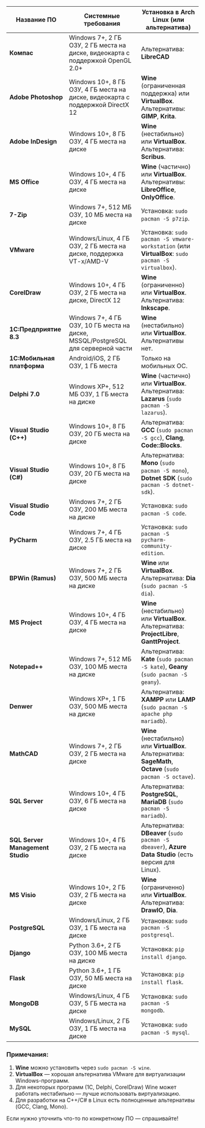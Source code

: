 | Название ПО                      | Системные требования                                                             | Установка в Arch Linux (или альтернатива)                                                                    |
| -------------------------------- | -------------------------------------------------------------------------------- | ------------------------------------------------------------------------------------------------------------ |
| **Компас**                       | Windows 7+, 2 ГБ ОЗУ, 2 ГБ места на диске, видеокарта с поддержкой OpenGL 2.0+   | Альтернатива: **LibreCAD**                                                                                   |
| **Adobe Photoshop**              | Windows 10+, 8 ГБ ОЗУ, 4 ГБ места на диске, видеокарта с поддержкой DirectX 12   | **Wine** (ограниченная поддержка) или **VirtualBox**. Альтернативы: **GIMP**, **Krita**.                     |
| **Adobe InDesign**               | Windows 10+, 8 ГБ ОЗУ, 4 ГБ места на диске                                       | **Wine** (нестабильно) или **VirtualBox**. Альтернатива: **Scribus**.                                        |
| **MS Office**                    | Windows 10+, 4 ГБ ОЗУ, 4 ГБ места на диске                                       | **Wine** (частично) или **VirtualBox**. Альтернативы: **LibreOffice**, **OnlyOffice**.                       |
| **7-Zip**                        | Windows 7+, 512 МБ ОЗУ, 10 МБ места на диске                                     | Установка: `sudo pacman -S p7zip`.                                                                           |
| **VMware**                       | Windows/Linux, 4 ГБ ОЗУ, 2 ГБ места на диске, поддержка VT-x/AMD-V               | Установка: `sudo pacman -S vmware-workstation` (или **VirtualBox**: `sudo pacman -S virtualbox`).            |
| **CorelDraw**                    | Windows 10+, 4 ГБ ОЗУ, 2 ГБ места на диске, DirectX 12                           | **Wine** (ограниченно) или **VirtualBox**. Альтернатива: **Inkscape**.                                       |
| **1С:Предприятие 8.3**           | Windows 7+, 4 ГБ ОЗУ, 10 ГБ места на диске, MSSQL/PostgreSQL для серверной части | **Wine** (нестабильно) или **VirtualBox**. Альтернативы нет.                                                 |
| **1С:Мобильная платформа**       | Android/iOS, 2 ГБ ОЗУ, 1 ГБ места                                                | Только на мобильных ОС.                                                                                      |
| **Delphi 7.0**                   | Windows XP+, 512 МБ ОЗУ, 1 ГБ места на диске                                     | **Wine** (частично) или **VirtualBox**. Альтернатива: **Lazarus** (`sudo pacman -S lazarus`).                |
| **Visual Studio (C++)**          | Windows 10+, 8 ГБ ОЗУ, 20 ГБ места на диске                                      | Альтернатива: **GCC** (`sudo pacman -S gcc`), **Clang**, **Code::Blocks**.                                   |
| **Visual Studio (C#)**           | Windows 10+, 8 ГБ ОЗУ, 20 ГБ места на диске                                      | Альтернатива: **Mono** (`sudo pacman -S mono`), **Dotnet SDK** (`sudo pacman -S dotnet-sdk`).                |
| **Visual Studio Code**           | Windows 7+, 2 ГБ ОЗУ, 200 МБ места на диске                                      | Установка: `sudo pacman -S code`.                                                                            |
| **PyCharm**                      | Windows 7+, 4 ГБ ОЗУ, 2.5 ГБ места на диске                                      | Установка: `sudo pacman -S pycharm-community-edition`.                                                       |
| **BPWin (Ramus)**                | Windows 7+, 2 ГБ ОЗУ, 500 МБ места на диске                                      | **Wine** или **VirtualBox**. Альтернатива: **Dia** (`sudo pacman -S dia`).                                   |
| **MS Project**                   | Windows 10+, 4 ГБ ОЗУ, 4 ГБ места на диске                                       | **Wine** (нестабильно) или **VirtualBox**. Альтернатива: **ProjectLibre**, **GanttProject**.                 |
| **Notepad++**                    | Windows 7+, 512 МБ ОЗУ, 100 МБ места на диске                                    | Альтернатива: **Kate** (`sudo pacman -S kate`), **Geany** (`sudo pacman -S geany`).                          |
| **Denwer**                       | Windows XP+, 1 ГБ ОЗУ, 500 МБ места на диске                                     | Альтернатива: **XAMPP** или **LAMP** (`sudo pacman -S apache php mariadb`).                                  |
| **MathCAD**                      | Windows 7+, 2 ГБ ОЗУ, 2 ГБ места на диске                                        | **Wine** (нестабильно) или **VirtualBox**. Альтернатива: **SageMath**, **Octave** (`sudo pacman -S octave`). |
| **SQL Server**                   | Windows 10+, 4 ГБ ОЗУ, 6 ГБ места на диске                                       | Альтернатива: **PostgreSQL**, **MariaDB** (`sudo pacman -S mariadb`).                                        |
| **SQL Server Management Studio** | Windows 10+, 4 ГБ ОЗУ, 2 ГБ места на диске                                       | Альтернатива: **DBeaver** (`sudo pacman -S dbeaver`), **Azure Data Studio** (есть версия для Linux).         |
| **MS Visio**                     | Windows 10+, 2 ГБ ОЗУ, 2 ГБ места на диске                                       | **Wine** (ограниченно) или **VirtualBox**. Альтернатива: **DrawIO**, **Dia**.                                |
| **PostgreSQL**                   | Windows/Linux, 2 ГБ ОЗУ, 1 ГБ места на диске                                     | Установка: `sudo pacman -S postgresql`.                                                                      |
| **Django**                       | Python 3.6+, 2 ГБ ОЗУ, 100 МБ места на диске                                     | Установка: `pip install django`.                                                                             |
| **Flask**                        | Python 3.6+, 1 ГБ ОЗУ, 50 МБ места на диске                                      | Установка: `pip install flask`.                                                                              |
| **MongoDB**                      | Windows/Linux, 4 ГБ ОЗУ, 5 ГБ места на диске                                     | Установка: `sudo pacman -S mongodb`.                                                                         |
| **MySQL**                        | Windows/Linux, 2 ГБ ОЗУ, 1 ГБ места на диске                                     | Установка: `sudo pacman -S mysql`.                                                                           |

### Примечания:
1. **Wine** можно установить через `sudo pacman -S wine`.  
2. **VirtualBox** — хорошая альтернатива VMware для виртуализации Windows-программ.  
3. Для некоторых программ (1С, Delphi, CorelDraw) Wine может работать нестабильно — лучше использовать виртуализацию.  
4. Для разработки на C++/C# в Linux есть полноценные альтернативы (GCC, Clang, Mono).  

Если нужно уточнить что-то по конкретному ПО — спрашивайте!